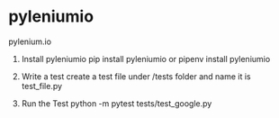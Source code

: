# pyleniumio
pylenium.io 

1. Install pyleniumio
pip install pyleniumio
or
pipenv install pyleniumio


2. Write a test
create a test file under /tests folder and name it is test_file.py


3. Run the Test
python -m pytest tests/test_google.py
